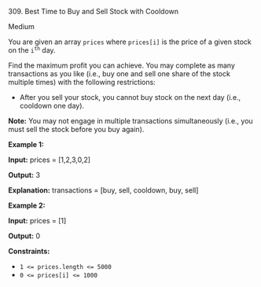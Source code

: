 ﻿309\. Best Time to Buy and Sell Stock with Cooldown

Medium

You are given an array `prices` where `prices[i]` is the price of a given stock on the <code>i<sup>th</sup></code> day.

Find the maximum profit you can achieve. You may complete as many transactions as you like (i.e., buy one and sell one share of the stock multiple times) with the following restrictions:

*   After you sell your stock, you cannot buy stock on the next day (i.e., cooldown one day).

**Note:** You may not engage in multiple transactions simultaneously (i.e., you must sell the stock before you buy again).

**Example 1:**

**Input:** prices = \[1,2,3,0,2\]

**Output:** 3

**Explanation:** transactions = \[buy, sell, cooldown, buy, sell\] 

**Example 2:**

**Input:** prices = \[1\]

**Output:** 0 

**Constraints:**

*   `1 <= prices.length <= 5000`
*   `0 <= prices[i] <= 1000`